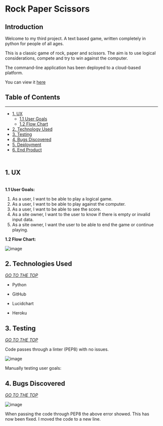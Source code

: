 # Rock Paper Scissors

## Introduction 

Welcome to my third project. A text based game, written completely in python for people of all ages.  

This is a classic game of rock, paper and scissors. The aim is to use logical considerations, compete and try to win against the computer.    

The command-line application has been deployed to a cloud-based platform. 

You can view it [here](https://sirajrafique.github.io/The-Language-Hub/) 

## Table of Contents
-----------------------------------------------------------------

* [1. UX](#UX) 
    * [1.1 User Goals](#user-goals) 
    * [1.2 Flow Chart](#flowchart) 
* [2. Technology Used](#technologyused) 
* [3. Testing](#testing) 
* [4. Bugs Discovered](#bugsdiscovered) 
* [5. Deployment](#deployment) 
* [6. End Product](#endproduct)

<a name="UX"></a>  
**1. UX**
---------

 <a name="user-goals"></a>           
**1.1 User Goals:** 

1. As a user, I want to be able to play a logical game.
2. As a user, I want to be able to play against the computer.
3. As a user, I want to be able to see the score.
4. As a site owner, I want to the user to know if there is empty or invalid input data.
5. As a site owner, I want the user to be able to end the game or continue playing. 

<a name="mockup"></a>
**1.2 Flow Chart:**

![image](https://user-images.githubusercontent.com/80712910/128757334-a95ba306-5e88-4f35-ac13-1e12f610c753.png)

<a name="technologyused"></a>
**2. Technologies Used**
---------------------

[*GO TO THE TOP*](#UX) <a name="UX"></a>

* Python
    
* GitHub

* Lucidchart 

* Heroku 

<a name="testing"></a> 
**3. Testing**
---------------------------------

[*GO TO THE TOP*](#UX) <a name="UX"></a>

Code passes through a linter (PEP8) with no issues.

![image](https://user-images.githubusercontent.com/80712910/128761745-99197890-7277-465b-a681-97c656bcf025.png)

Manually testing user goals: 



<a name="bugsdiscovered"></a>
**4. Bugs Discovered** 
--------------------------------

[*GO TO THE TOP*](#UX) <a name="UX"></a>
    
![image](https://user-images.githubusercontent.com/80712910/128760627-3e8363f6-5d90-4886-a52b-fd2c0a62a49b.png)

When passing the code through PEP8 the above error showed. 
This has now been fixed. I moved the code to a new line. 

